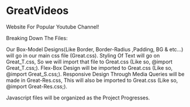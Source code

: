 # GreatVideos
Website For Popular Youtube Channel!

Breaking Down The Files: 

Our Box-Model Designs(Like Border, Border-Radius ,Padding, BG & etc...) will go in our main css file (Great.css). Styling Of Text will go on Great_T.css, So we will import that file to Great.css (Like so, @import Great_T.css;). Flex-Box Design will be imported to Great.css (Like so, @import Great_S.css;). Responsive Design Through Media Queries will be made in Great-Res.css, This will also be imported to Great.css (Like so, @import Great-Res.css;). 

Javascript files will be organized as the Project Progresses.

